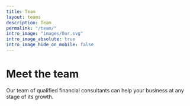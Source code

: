 ```yaml
---
title: Team
layout: teams
description: Team
permalink: "/team/"
intro_image: "images/Our.svg"
intro_image_absolute: true
intro_image_hide_on_mobile: false
---
```


# Meet the team

Our team of qualified financial consultants can help your business at any stage of its growth.